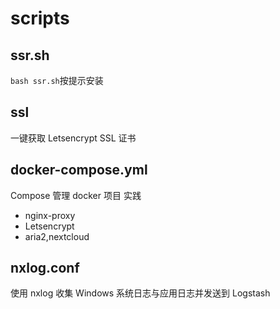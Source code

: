 # scripts
## ssr.sh
```bash ssr.sh```按提示安装 
## ssl
一键获取 Letsencrypt SSL 证书
## docker-compose.yml
Compose 管理 docker 项目 实践
 - nginx-proxy
 - Letsencrypt
 - aria2,nextcloud
## nxlog.conf
使用 nxlog 收集 Windows 系统日志与应用日志并发送到 Logstash
